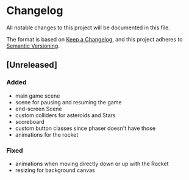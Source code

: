 # Changelog
All notable changes to this project will be documented in this file.

The format is based on [Keep a Changelog](https://keepachangelog.com/en/1.0.0/),
and this project adheres to [Semantic Versioning](https://semver.org/spec/v2.0.0.html).

## [Unreleased]
### Added
- main game scene
- scene for pausing and resuming the game
- end-screen Scene
- custom colliders for asteroids and Stars
- scoreboard
- custom button classes since phaser doesn't have those
- animations for the rocket

### Fixed
- animations when moving directly down or up with the Rocket
- resizing for background canvas
